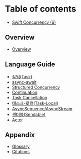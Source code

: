 # Table of contents

* [Swift Concurrency (6)](README.md)

## Overview

* [Overview](welcome-to-swift/Overview.md)


## Language Guide

* [작업(Task)](language-guide/Task.md)
* [async-await](language-guide/async-await.md)
* [Structured Concurrency](language-guide/Structured-Concurrency.md)
* [Continuation](language-guide/Continuation.md)
* [Task Cancellation](language-guide/Task-Cancellation.md)
* [태스크-로컬(Task-Local)](language-guide/Task-Local.md)
* [AsyncSequence/AsyncStream](language-guide/AsyncSequence-AsyncStream.md)
* [센더블(Sendable)](language-guide/Sendable.md)
* [Actor](language-guide/Actor.md)

<!--* [GlobalActor](language-guide/MainActor-GlobalActor.md)-->
<!--* [Region Based Isolation](language-guide/Region-Based-Isolation.md)-->
<!--* [Attributes](language-guide/Atributes.md)-->


<!--## Official Documentation-->
<!---->
<!--* [Task]()-->
<!--    * [init(priority:operation:)]()-->


<!--## Swift Evolution-->
<!---->
<!--* [SE-0306-actors]()-->


## Appendix

* [Glossary](appendix/Glossary.md)
* [Citations](appendix/Citations.md)
